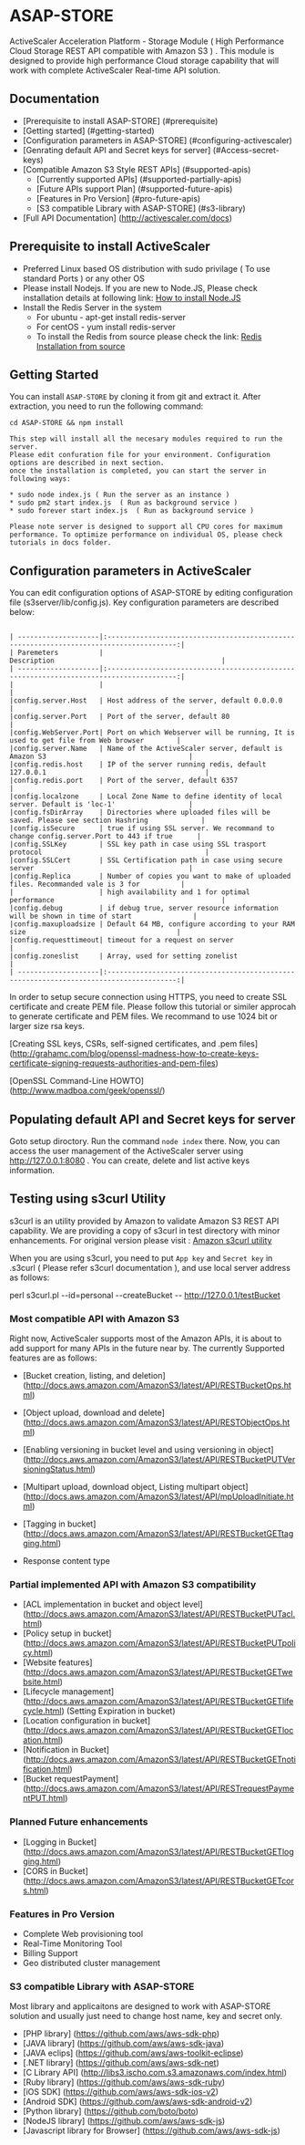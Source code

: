 ASAP-STORE
==========

ActiveScaler Acceleration Platform - Storage Module ( High Performance Cloud Storage REST API compatible with Amazon S3 ) . This module is designed to provide high performance Cloud storage capability that will work with complete ActiveScaler Real-time API solution.

## Documentation

* [Prerequisite to install ASAP-STORE] (#prerequisite)
* [Getting started] (#getting-started)
* [Configuration parameters in ASAP-STORE] (#configuring-activescaler)
* [Genrating default API and Secret keys for server] (#Access-secret-keys)
* [Compatible Amazon S3 Style REST APIs] (#supported-apis)
  * [Currently supported APIs] (#supported-partially-apis)
  * [Future APIs support Plan] (#supported-future-apis)
  * [Features in Pro Version] (#pro-future-apis)
  * [S3 compatible Library with ASAP-STORE] (#s3-library)
* [Full API Documentation] (http://activescaler.com/docs)

<a name="prerequisite"></a>

## Prerequisite to install ActiveScaler

* Preferred Linux based OS distribution with sudo privilage ( To use standard Ports ) or any other OS
* Please install Nodejs. If you are new to Node.JS, Please check installation details at following link: 
<a href="http://nodejs.org/download/"> How to install Node.JS</a>
* Install the Redis Server in the system
  * For ubuntu - apt-get install redis-server
  * For centOS - yum install redis-server
  * To install the Redis from source please check the link: <a href="http://redis.io/download"> Redis Installation from source </a>

<a name="getting-started"></a>

## Getting Started

You can install `ASAP-STORE` by cloning it from git and extract it. After extraction, you need to run the following command:

```
cd ASAP-STORE && npm install

This step will install all the necesary modules required to run the server.
Please edit confuration file for your environment. Configuration options are described in next section.
once the installation is completed, you can start the server in following ways:

* sudo node index.js ( Run the server as an instance )
* sudo pm2 start index.js  ( Run as background service )
* sudo forever start index.js  ( Run as background service )

Please note server is designed to support all CPU cores for maximum performance. To optimize performance on individual OS, please check tutorials in docs folder.

```

<a name="configuring-activescaler"></a>
## Configuration parameters in ActiveScaler 

You can edit configuration options of ASAP-STORE by editing configuration file (s3server/lib/config.js). Key configuration parameters are described below:

```

| --------------------|:---------------------------------------------------------------------------------------:|
| Paremeters          |                                     Description                                         |
| --------------------|:---------------------------------------------------------------------------------------:|
|                     |                                                                                         |
|config.server.Host   | Host address of the server, default 0.0.0.0                                             |
|config.server.Port   | Port of the server, default 80                                                          |
|config.WebServer.Port| Port on which Webserver will be running, It is used to get file from Web browser        |
|config.server.Name   | Name of the ActiveScaler server, default is Amazon S3                                   |
|config.redis.host    | IP of the server running redis, default 127.0.0.1                                       |
|config.redis.port    | Port of the server, default 6357                                                        |
|config.localzone     | Local Zone Name to define identity of local server. Default is 'loc-1'                  |
|config.fsDirArray    | Directories where uploaded files will be saved. Please see section Hashring             |
|config.isSecure      | true if using SSL server. We recommand to change config.server.Port to 443 if true      |
|config.SSLKey        | SSL key path in case using SSL trasport protocol                                        |
|config.SSLCert       | SSL Certification path in case using secure server                                      |
|config.Replica       | Number of copies you want to make of uploaded files. Recommanded vale is 3 for          |
|                     | high availability and 1 for optimal performance                                         |
|config.debug         | if debug true, server resource information will be shown in time of start               |
|config.maxuploadsize | Default 64 MB, configure according to your RAM size                                     |
|config.requesttimeout| timeout for a request on server                                                         |
|config.zoneslist     | Array, used for setting zonelist                                                        |
| --------------------|:---------------------------------------------------------------------------------------:|

```
In order to setup secure connection using HTTPS, you need to create SSL certificate and create PEM file. Please follow this tutorial or similer approcah to generate certificate and PEM files. We recommand to use 1024 bit or larger size rsa keys.

[Creating SSL keys, CSRs, self-signed certificates, and .pem files] (http://grahamc.com/blog/openssl-madness-how-to-create-keys-certificate-signing-requests-authorities-and-pem-files)

[OpenSSL Command-Line HOWTO] (http://www.madboa.com/geek/openssl/)

<a name="Access-secret-keys"></a>

## Populating default API and Secret keys for server

Goto setup diroctory. Run the command `node index` there. Now, you can access the user management of the ActiveScaler server using http://127.0.0.1:8080 . You can create, delete and list active keys information.

## Testing using s3curl Utility

s3curl is an utility provided by Amazon to validate Amazon S3 REST API capability. We are providing a copy of s3curl in test directory with minor enhancements. For original version please visit : <a href="http://aws.amazon.com/code/128">Amazon s3curl utility</a>

When you are using s3curl, you need to put `App key` and `Secret key` in .s3curl ( Please refer s3curl documentation ), and use local server address as follows:

perl s3curl.pl --id=personal --createBucket -- http://127.0.0.1/testBucket

<a name="supported-apis"></a>

### Most compatible API with Amazon S3

Right now, ActiveScaler supports most of the Amazon APIs, it is about to add support for many APIs in the future near by. The currently Supported features are as follows:

* [Bucket creation, listing, and deletion] (http://docs.aws.amazon.com/AmazonS3/latest/API/RESTBucketOps.html)
* [Object upload, download and delete] (http://docs.aws.amazon.com/AmazonS3/latest/API/RESTObjectOps.html)
* [Enabling versioning in bucket level and using versioning in object] (http://docs.aws.amazon.com/AmazonS3/latest/API/RESTBucketPUTVersioningStatus.html)
* [Multipart upload, download object, Listing multipart object] (http://docs.aws.amazon.com/AmazonS3/latest/API/mpUploadInitiate.html)
* [Tagging in bucket] (http://docs.aws.amazon.com/AmazonS3/latest/API/RESTBucketGETtagging.html)

* Response content type

<a name="supported-partially-apis"></a>

### Partial implemented API with Amazon S3 compatibility 

* [ACL implementation in bucket and object level] (http://docs.aws.amazon.com/AmazonS3/latest/API/RESTBucketPUTacl.html)
* [Policy setup in bucket] (http://docs.aws.amazon.com/AmazonS3/latest/API/RESTBucketPUTpolicy.html) 
* [Website features] (http://docs.aws.amazon.com/AmazonS3/latest/API/RESTBucketGETwebsite.html)
* [Lifecycle management] (http://docs.aws.amazon.com/AmazonS3/latest/API/RESTBucketGETlifecycle.html) (Setting Expiration in bucket) 
* [Location configuration in bucket] (http://docs.aws.amazon.com/AmazonS3/latest/API/RESTBucketGETlocation.html) 
* [Notification in Bucket] (http://docs.aws.amazon.com/AmazonS3/latest/API/RESTBucketGETnotification.html)
* [Bucket requestPayment] (http://docs.aws.amazon.com/AmazonS3/latest/API/RESTrequestPaymentPUT.html)

<a name="supported-future-apis"></a>

### Planned Future enhancements

* [Logging in Bucket] (http://docs.aws.amazon.com/AmazonS3/latest/API/RESTBucketGETlogging.html)
* [CORS in Bucket] (http://docs.aws.amazon.com/AmazonS3/latest/API/RESTBucketGETcors.html)

<a name="pro-future-apis"></a>

### Features in Pro Version

* Complete Web provisioning tool
* Real-Time Monitoring Tool
* Billing Support
* Geo distributed cluster management

<a name="s3-library"></a>

### S3 compatible Library with ASAP-STORE
Most library and applicaitons are designed to work with ASAP-STORE solution and usually just need to change host name, key and secret only.

* [PHP library] (https://github.com/aws/aws-sdk-php)
* [JAVA library] (https://github.com/aws/aws-sdk-java)
* [JAVA eclips] (https://github.com/aws/aws-toolkit-eclipse)
* [.NET library] (https://github.com/aws/aws-sdk-net)
* [C Library API] (http://libs3.ischo.com.s3.amazonaws.com/index.html)
* [Ruby library] (https://github.com/aws/aws-sdk-ruby)
* [iOS SDK] (https://github.com/aws/aws-sdk-ios-v2)
* [Android SDK] (https://github.com/aws/aws-sdk-android-v2)
* [Python library] (https://github.com/boto/boto)
* [NodeJS library] (https://github.com/aws/aws-sdk-js)
* [Javascript library for Browser] (https://github.com/aws/aws-sdk-js)
